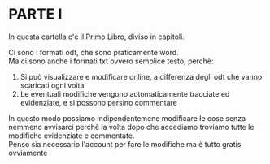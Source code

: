 # PARTE I  
  
In questa cartella c'è il Primo Libro, diviso in capitoli.  

Ci sono i formati odt, che sono praticamente word.  
Ma ci sono anche i formati txt ovvero semplice testo, perchè:  
1. Si può visualizzare e modificare online, a differenza degli odt che vanno scaricati ogni volta
2. Le eventuali modifiche vengono automaticamente tracciate ed evidenziate, e si possono persino commentare  

In questo modo possiamo indipendentemene modificare le cose senza nemmeno avvisarci perchè la volta dopo che accediamo troviamo tutte le modifiche evidenziate e commentate.  
Penso sia necessario l'account per fare le modifiche ma è tutto gratis ovviamente
